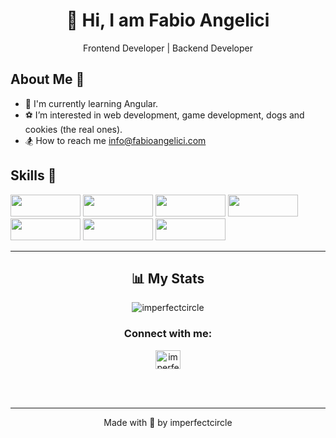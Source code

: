 <p align='center'>
<h1 align='center'>👋 Hi, I am Fabio Angelici</h2>
<p align='center'>Frontend Developer  | Backend Developer </h4>
</p>

## About Me 👦
 
- 🏐 I&#39;m currently learning Angular. 
- ⚽️ I’m interested in web development, game development, dogs and cookies (the real ones). 
- 🏂 How to reach me info@fabioangelici.com

## Skills 💪
<p>
<!-- JavaScript  -->
<img width='112px' height='35px' style="width:112px;height:35px" src='https://img.shields.io/badge/-JavaScript-F7DF1E?logo=javascript&logoColor=FFFFFF&style=plastic' />
<!-- Tailwind  -->
<img width='112px' height='35px' style="width:112px;height:35px" src='https://img.shields.io/badge/-TailwindCSS-06B6D4?logo=tailwind-css&logoColor=FFFFFF&style=plastic' />
<!-- React  -->
<img width='112px' height='35px' style="width:112px;height:35px" src='https://img.shields.io/badge/-React-61DAFB?logo=react&logoColor=FFFFFF&style=plastic' />
<!-- TypeScript  -->
<img width='112px' height='35px' style="width:112px;height:35px" src='https://img.shields.io/badge/-TypeScript-3178C6?logo=typescript&logoColor=FFFFFF&style=plastic' />
<!-- Angular  
<img width='112px' height='35px' style="width:112px;height:35px" src='https://img.shields.io/badge/-Angular-0F0F11?logo=angular&logoColor=FFFFFF&style=plastic' /> -->
<!-- Laravel  -->
<img width='112px' height='35px' style="width:112px;height:35px" src='https://img.shields.io/badge/-Laravel-FF2D20?logo=laravel&logoColor=FFFFFF&style=plastic' />
<!-- Node JS  -->
<img width='112px' height='35px' style="width:112px;height:35px" src='https://img.shields.io/badge/-Node.JS-5FA04E?logo=node-js&logoColor=FFFFFF&style=plastic' />
<!-- Express JS  -->
<img width='112px' height='35px' style="width:112px;height:35px" src='https://img.shields.io/badge/-Express-000000?logo=express&logoColor=FFFFFF&style=plastic' />
</p>

---

<h2 align="center">📊 My Stats</h2>

<p align="center"><img align="center" src="https://github-readme-stats.vercel.app/api?username=imperfectcircle&theme=default&show_icons=true&locale=en" alt="imperfectcircle" /></p>

<h3 align="center">Connect with me:</h3>
<p align="center">
<a href="https://www.linkedin.com/in/fabio-angelici" target="blank"><img align="center" src="https://raw.githubusercontent.com/rahuldkjain/github-profile-readme-generator/master/src/images/icons/Social/linked-in-alt.svg" alt="imperfectcircle" height="30px" width="40px" /></a>

</p>

<br/>
<br/>

---

<p align='center'>Made with 💙 by imperfectcircle</p>
